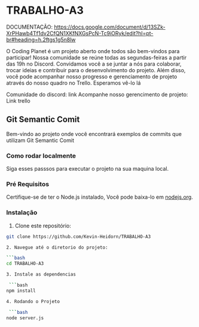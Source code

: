# TRABALHO-A3

DOCUMENTAÇÃO: https://docs.google.com/document/d/13SZk-XrPHawb4Tf1dv2CfQN1XKfNXGsPcN-Tc9iORyk/edit?hl=pt-br#heading=h.2ftgs1g5n8lw

O Coding Planet é um projeto aberto onde todos são bem-vindos para participar! Nossa comunidade se reúne todas as segundas-feiras a partir das 19h no Discord. Convidamos você a se juntar a nós para colaborar, trocar ideias e contribuir para o desenvolvimento do projeto. Além disso, você pode acompanhar nosso progresso e gerenciamento de projeto através do nosso quadro no Trello. Esperamos vê-lo lá

Comunidade do discord: link
Acompanhe nosso gerencimento de projeto: Link trello



## Git Semantic Comit

Bem-vindo ao projeto onde você encontrará exemplos de commits que utilizam Git Semantic Comit

### Como rodar localmente

Siga esses passsos para executar o projeto na sua maquina local.

### Pré Requisitos

Certifique-se de ter o Node.js instalado, Você pode baixa-lo em [nodejs.org](https://nodejs.org/en/download).

### Instalação 

 1. Clone este repositório:

  ```bash
git clone https://github.com/Kevin-Heidorn/TRABALHO-A3

 2. Navegue até o diretorio do projeto:

  ```bash
 cd TRABALHO-A3

 3. Instale as dependencias

   ```bash
npm install

 4. Rodando o Projeto

   ```bash
node server.js
